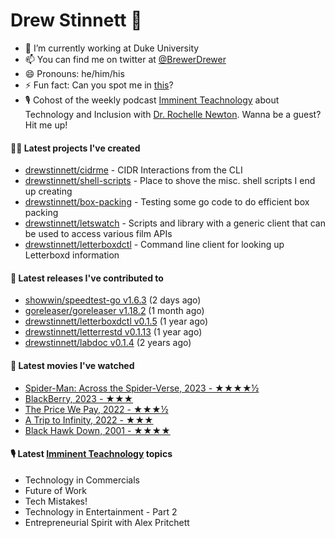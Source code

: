 
# Drew Stinnett 👋

- 🔭 I’m currently working at Duke University
- 📫 You can find me on twitter at [@BrewerDrewer](https://twitter.com/BrewerDrewer)
- 😄 Pronouns: he/him/his
- ⚡ Fun fact: Can you spot me in [this](https://www.youtube.com/watch?v=oL9WnB0qHBA)?
- 🎙 Cohost of the weekly podcast [Imminent Teachnology](https://podcast.imminentteachnology.com/) about Technology and Inclusion with [Dr. Rochelle Newton](https://www.linkedin.com/in/drrochellenewton/). Wanna be a guest? Hit me up!

#### 👨‍💻 Latest projects I've created
- [drewstinnett/cidrme](https://github.com/drewstinnett/cidrme) - CIDR Interactions from the CLI
- [drewstinnett/shell-scripts](https://github.com/drewstinnett/shell-scripts) - Place to shove the misc. shell scripts I end up creating
- [drewstinnett/box-packing](https://github.com/drewstinnett/box-packing) - Testing some go code to do efficient box packing
- [drewstinnett/letswatch](https://github.com/drewstinnett/letswatch) - Scripts and library with a generic client that can be used to access various film APIs
- [drewstinnett/letterboxdctl](https://github.com/drewstinnett/letterboxdctl) - Command line client for looking up Letterboxd information

#### 🚀 Latest releases I've contributed to
- [showwin/speedtest-go v1.6.3](https://github.com/showwin/speedtest-go/releases/tag/v1.6.3) (2 days ago)
- [goreleaser/goreleaser v1.18.2](https://github.com/goreleaser/goreleaser/releases/tag/v1.18.2) (1 month ago)
- [drewstinnett/letterboxdctl v0.1.5](https://github.com/drewstinnett/letterboxdctl/releases/tag/v0.1.5) (1 year ago)
- [drewstinnett/letterrestd v0.1.13](https://github.com/drewstinnett/letterrestd/releases/tag/v0.1.13) (1 year ago)
- [drewstinnett/labdoc v0.1.4](https://github.com/drewstinnett/labdoc/releases/tag/v0.1.4) (2 years ago)

#### 🍿 Latest movies I've watched
- [Spider-Man: Across the Spider-Verse, 2023 - ★★★★½](https://letterboxd.com/mondodrew/film/spider-man-across-the-spider-verse/)
- [BlackBerry, 2023 - ★★★](https://letterboxd.com/mondodrew/film/blackberry-2023/)
- [The Price We Pay, 2022 - ★★★½](https://letterboxd.com/mondodrew/film/the-price-we-pay-2022/)
- [A Trip to Infinity, 2022 - ★★★](https://letterboxd.com/mondodrew/film/a-trip-to-infinity/)
- [Black Hawk Down, 2001 - ★★★★](https://letterboxd.com/mondodrew/film/black-hawk-down/)

#### 🎙 Latest [Imminent Teachnology](https://podcast.imminentteachnology.com/) topics
- Technology in Commercials
- Future of Work
- Tech Mistakes!
- Technology in Entertainment - Part 2
- Entrepreneurial Spirit with Alex Pritchett
